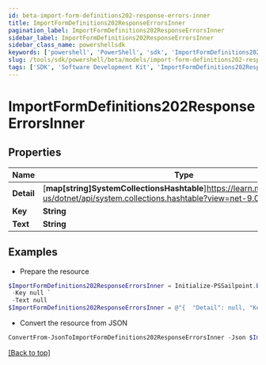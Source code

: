 ```yaml
---
id: beta-import-form-definitions202-response-errors-inner
title: ImportFormDefinitions202ResponseErrorsInner
pagination_label: ImportFormDefinitions202ResponseErrorsInner
sidebar_label: ImportFormDefinitions202ResponseErrorsInner
sidebar_class_name: powershellsdk
keywords: ['powershell', 'PowerShell', 'sdk', 'ImportFormDefinitions202ResponseErrorsInner', 'BetaImportFormDefinitions202ResponseErrorsInner'] 
slug: /tools/sdk/powershell/beta/models/import-form-definitions202-response-errors-inner
tags: ['SDK', 'Software Development Kit', 'ImportFormDefinitions202ResponseErrorsInner', 'BetaImportFormDefinitions202ResponseErrorsInner']
---
```



# ImportFormDefinitions202ResponseErrorsInner

## Properties

Name | Type | Description | Notes
------------ | ------------- | ------------- | -------------
**Detail** | [**map[string]SystemCollectionsHashtable**]https://learn.microsoft.com/en-us/dotnet/api/system.collections.hashtable?view=net-9.0 |  | [optional] 
**Key** | **String** |  | [optional] 
**Text** | **String** |  | [optional] 

## Examples

- Prepare the resource
```powershell
$ImportFormDefinitions202ResponseErrorsInner = Initialize-PSSailpoint.BetaImportFormDefinitions202ResponseErrorsInner  -Detail null `
 -Key null `
 -Text null
$ImportFormDefinitions202ResponseErrorsInner = @"{  "Detail": null, "Key": "null", "Text": "null" }"@
```

- Convert the resource from JSON
```powershell
ConvertFrom-JsonToImportFormDefinitions202ResponseErrorsInner -Json $ImportFormDefinitions202ResponseErrorsInner
```


[[Back to top]](#) 

